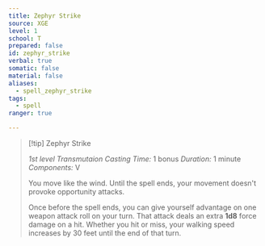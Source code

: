 ```yaml
---
title: Zephyr Strike
source: XGE
level: 1
school: T
prepared: false
id: zephyr_strike
verbal: true
somatic: false
material: false
aliases:
  - spell_zephyr_strike
tags:
  - spell
ranger: true

---
```

>[!tip] Zephyr Strike
>
> *1st level Transmutaion*
> *Casting Time:* 1 bonus
> *Duration:* 1 minute
> *Components:* V
>
>You move like the wind. Until the spell ends, your movement doesn't provoke opportunity attacks.
>
>Once before the spell ends, you can give yourself advantage on one weapon attack roll on your turn. That attack deals an extra **1d8** force damage on a hit. Whether you hit or miss, your walking speed increases by 30 feet until the end of that turn.
>

